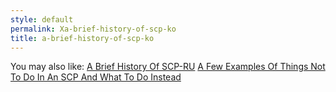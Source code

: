 ```yaml
---
style: default
permalink: Xa-brief-history-of-scp-ko
title: a-brief-history-of-scp-ko
---
```

You may also like:
[A Brief History Of SCP-RU](http://scp-wiki.net/a-brief-history-of-scp-ru)
[A Few Examples Of Things Not To Do In An SCP And What To Do Instead](http://scp-wiki.net/what-not-to-do)